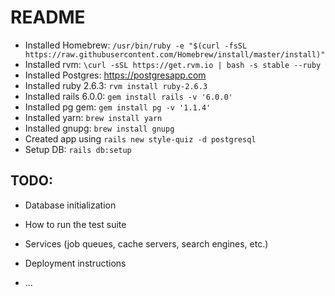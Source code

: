 # README

* Installed Homebrew: `/usr/bin/ruby -e "$(curl -fsSL https://raw.githubusercontent.com/Homebrew/install/master/install)"`
* Installed rvm: `\curl -sSL https://get.rvm.io | bash -s stable --ruby`
* Installed Postgres: https://postgresapp.com
* Installed ruby 2.6.3: `rvm install ruby-2.6.3`
* Installed rails 6.0.0: `gem install rails -v '6.0.0'`
* Installed pg gem: `gem install pg -v '1.1.4'`
* Installed yarn: `brew install yarn`
* Installed gnupg: `brew install gnupg`
* Created app using `rails new style-quiz -d postgresql`
* Setup DB: `rails db:setup`

## TODO:
* Database initialization

* How to run the test suite

* Services (job queues, cache servers, search engines, etc.)

* Deployment instructions

* ...
